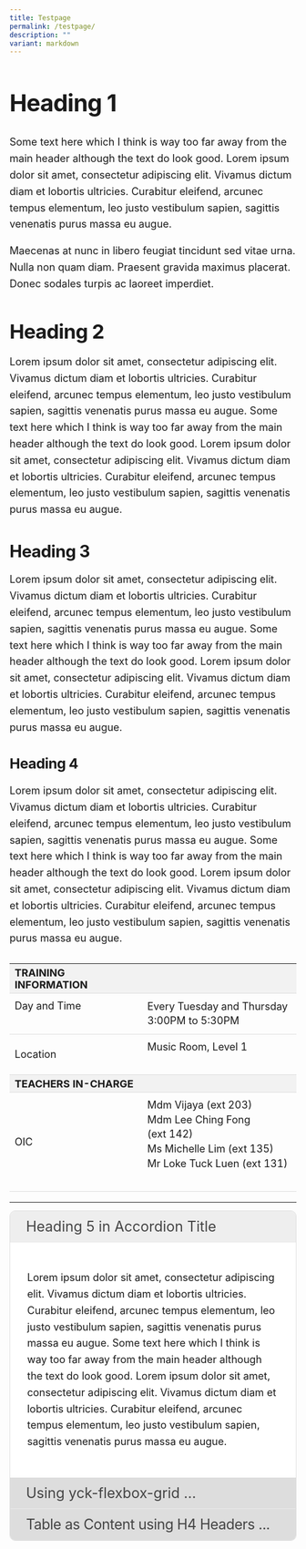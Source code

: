 ```yaml
---
title: Testpage
permalink: /testpage/
description: ""
variant: markdown
---
```

<div class="yck-component">
	<h1>Heading 1</h1>
	<p>Some text here which I think is way too far away from the main header although the text do look good. Lorem ipsum dolor sit amet, consectetur adipiscing elit. Vivamus dictum diam et lobortis ultricies. Curabitur eleifend, arcunec tempus elementum, leo justo vestibulum sapien, sagittis venenatis purus massa eu augue.</p> 
	
<p>Maecenas at nunc in libero feugiat tincidunt sed vitae urna. Nulla non quam diam. Praesent gravida maximus placerat. Donec sodales turpis ac laoreet imperdiet.</p>
	
<h2>Heading 2</h2>
	<p>Lorem ipsum dolor sit amet, consectetur adipiscing elit. Vivamus dictum diam et lobortis ultricies. Curabitur eleifend, arcunec tempus elementum, leo justo vestibulum sapien, sagittis venenatis purus massa eu augue. Some text here which I think is way too far away from the main header although the text do look good. Lorem ipsum dolor sit amet, consectetur adipiscing elit. Vivamus dictum diam et lobortis ultricies. Curabitur eleifend, arcunec tempus elementum, leo justo vestibulum sapien, sagittis venenatis purus massa eu augue.</p> 
	
<h3>Heading 3</h3>
	<p>Lorem ipsum dolor sit amet, consectetur adipiscing elit. Vivamus dictum diam et lobortis ultricies. Curabitur eleifend, arcunec tempus elementum, leo justo vestibulum sapien, sagittis venenatis purus massa eu augue. Some text here which I think is way too far away from the main header although the text do look good. Lorem ipsum dolor sit amet, consectetur adipiscing elit. Vivamus dictum diam et lobortis ultricies. Curabitur eleifend, arcunec tempus elementum, leo justo vestibulum sapien, sagittis venenatis purus massa eu augue.</p> 
	
<h4>Heading 4</h4>
	<p>Lorem ipsum dolor sit amet, consectetur adipiscing elit. Vivamus dictum diam et lobortis ultricies. Curabitur eleifend, arcunec tempus elementum, leo justo vestibulum sapien, sagittis venenatis purus massa eu augue. Some text here which I think is way too far away from the main header although the text do look good. Lorem ipsum dolor sit amet, consectetur adipiscing elit. Vivamus dictum diam et lobortis ultricies. Curabitur eleifend, arcunec tempus elementum, leo justo vestibulum sapien, sagittis venenatis purus massa eu augue.</p> 
	 <table class="yck-table">
        <thead>
            <tr>
                <th class="yck-th">TRAINING INFORMATION</th>
                <th class="yck-th"></th>
            </tr>
        </thead>
        <tbody>
            <tr>
							<td class="yck-td"><p>Day and Time</p></td>
							<td class="yck-td">Every Tuesday and Thursday<br> 3:00PM to 5:30PM</td>
            </tr>
            <tr>
							<td class="yck-td">Location</td>
							<td class="yck-td"><p>Music Room, Level 1</p></td>
            </tr>
            <tr>
                <th class="yck-th">TEACHERS IN-CHARGE</th>
                <th class="yck-th"></th>
            </tr>
            <tr>
                <td class="yck-td">OIC</td>
                <td class="yck-td"><p>Mdm Vijaya (ext 203)<br>
																									Mdm Lee Ching Fong (ext 142)<br>
																									Ms Michelle Lim (ext 135)<br>
									Mr Loke Tuck Luen (ext 131)</p></td>
            </tr>
        </tbody>
    </table>
</div>

<hr>
<div class="yck-component">
<div class="accordion">
  <input checked="" class="accordion-select" name="select" type="radio">
  <div class="accordion-title h5"><span>Heading 5 in Accordion Title</span></div>
  <div class="accordion-content"><p>Lorem ipsum dolor sit amet, consectetur adipiscing elit. Vivamus dictum diam et lobortis ultricies. Curabitur eleifend, arcunec tempus elementum, leo justo vestibulum sapien, sagittis venenatis purus massa eu augue. Some text here which I think is way too far away from the main header although the text do look good. Lorem ipsum dolor sit amet, consectetur adipiscing elit. Vivamus dictum diam et lobortis ultricies. Curabitur eleifend, arcunec tempus elementum, leo justo vestibulum sapien, sagittis venenatis purus massa eu augue.</p> </div> 
  <input class="accordion-select" name="select" type="radio">
  <div class="accordion-title"><span>Using yck-flexbox-grid ...</span></div>
  <div class="accordion-content">
	<ul class="yck-flexbox-grid">
		<li>
	<h4>Heading 4</h4>
	<p>Lorem ipsum dolor sit amet, consectetur adipiscing elit. Vivamus dictum diam et lobortis ultricies. Curabitur eleifend, arcunec tempus elementum, leo justo vestibulum sapien, sagittis venenatis purus massa eu augue. Some text here which I think is way too far away from the main header although the text do look good. Lorem ipsum dolor sit amet, consectetur adipiscing elit. Vivamus dictum diam et lobortis ultricies. Curabitur eleifend, arcunec tempus elementum, leo justo vestibulum sapien, sagittis venenatis purus massa eu augue.</p> 	
		</li>
	<li>
		<h4>Level 4 Heading</h4>
		<p>Maecenas at nunc in libero feugiat tincidunt sed vitae urna. Nulla non quam diam. Praesentgravida maximus placerat. Donec sodales turpis ac laoreet imperdiet.</p>
	<p>Lorem ipsum dolor sit amet, consectetur adipiscing elit. Vivamus dictum diam et lobortis ultricies. Curabitur eleifend, arcunec tempus elementum, leo justo vestibulum sapien, sagittis venenatis purus massa eu augue.</p></li>
<li>		<h4>Some other Header</h4>
		<p>Lorem ipsum dolor sit amet, consectetur adipiscing elit. Vivamus dictum diam et lobortis ultricies. Curabitur eleifend, arcunec tempus elementum, leo justo vestibulum sapien, sagittis venenatis purus massa eu augue. Some text here which I think is way too far away from the main header although the text do look good. Lorem ipsum dolor sit amet, consectetur adipiscing elit. Vivamus dictum diam et lobortis ultricies. Curabitur eleifend, arcunec tempus elementum, leo justo vestibulum sapien, sagittis venenatis purus massa eu augue.</p>
</li>
</ul>

</div> 
  <input class="accordion-select" name="select" type="radio">
  <div class="accordion-title yck-h4"><span>Table as Content using H4 Headers ...</span></div>
  <div class="accordion-content">
	<ul class="yck-flexbox-grid">
		<li>
	<h4>Heading 4</h4>
	<p>Some text here which I think is way too far away from the main header although the text do look good.</p> <p>Lorem ipsum dolor sit amet, consectetur adipiscing elit.</p>
		</li>
	<li>
		<h4>Level 4 Heading</h4>
		<p>Maecenas at nunc in libero feugiat tincidunt sed vitae urna. Nulla non quam diam. Praesentgravida maximus placerat. Donec sodales turpis ac laoreet imperdiet.</p>
</li>
</ul>

<table class="yck-table">
        <thead>
            <tr>
                <th class="yck-th">TRAINING INFORMATION</th>
                <th class="yck-th"></th>
            </tr>
        </thead>
        <tbody>
            <tr>
                <td class="yck-td">Day and Time</td>
                <td class="yck-td">Every Tuesday and Thursday<br> 3:00PM to 5:30PM</td>
            </tr>
            <tr>
                <td class="yck-td">Location</td>
                <td class="yck-td">Music Room, Level 1</td>
            </tr>
		</tbody>
		</table>
	</div> 
</div> 
</div>

<style>
:root {
    --yck-color-text-light: #888;
    --yck-color-border: #e0e0e0;
    --yck-text-line-height: 1.6em;
    --yck-heading-line-height: 1.2em;
    --yck-heading-letter-spacing: -0.02em;
    --yck-content-width: 100%;
    --yck-transition-speed: 0.8s;
    --yck-transition-timing: cubic-bezier(0.4, 0, 0.2, 1);
    --yck-spacing-unit: 1em;
    --yck-border-radius: 4px;
    --yck-box-shadow: 0 2px 4px rgba(0, 0, 0, 0.1);

    /* @link https://utopia.fyi/type/calculator?c=320,18,1.125,1240,18,1.2,5,2,&s=0.75|0.5|0.25,1.5|2|3|4|6,s-l&g=s,l,xl,12 */

    --yck-step--2: clamp(0.7813rem, 0.9263rem + -0.1872vw, 0.8889rem);
    --yck-step--1: clamp(0.9375rem, 1.0217rem + -0.1087vw, 1rem);
    --yck-step-0: clamp(1.125rem, 1.125rem + 0vw, 1.125rem);
    --yck-step-1: clamp(1.2656rem, 1.2363rem + 0.1467vw, 1.35rem);
    --yck-step-2: clamp(1.4238rem, 1.3556rem + 0.3412vw, 1.62rem);
    --yck-step-3: clamp(1.6018rem, 1.4828rem + 0.5951vw, 1.944rem);
    --yck-step-4: clamp(1.802rem, 1.6174rem + 0.9231vw, 2.3328rem);
    --yck-step-5: clamp(2.0273rem, 1.7587rem + 1.3427vw, 2.7994rem);

    --yck-space-s-l: clamp(1.125rem, 0.7337rem + 1.9565vw, 2.25rem);
}


.yck-component {
    line-height: var(--yck-text-line-height);
    letter-spacing: normal;
    font-size: var(--yck-step-0);
}

.yck-component h1,
.yck-component h2,
.yck-component h3,
.yck-component h4,
.yck-component h5,
.yck-component h6,
.yck-component p {
    overflow-wrap: break-word;
}

.yck-component p {
    text-wrap: pretty;
}

.yck-component h1,
.yck-component h2,
.yck-component h3,
.yck-component h4,
.yck-component h5,
.yck-component h6 {
    text-wrap: balance;
}

.yck-component .yck-h1,
.yck-component h1 {
    font-size: var(--yck-step-5);
    margin-bottom: var(--yck-space-s-l);
    line-height: var(--yck-heading-line-height);
    letter-spacing: var(--yck-heading-letter-spacing);
}

.yck-component .yck-h2,
.yck-component h2 {
    font-size: var(--yck-step-4);
    margin-bottom: var(--yck-space-s-l) * 0.8;
    line-height: var(--yck-heading-line-height);
    letter-spacing: var(--yck-heading-letter-spacing);
}

.yck-component .yck-h3,
.yck-component h3 {
    font-size: var(--yck-step-3);
    margin-bottom: var(--yck-space-s-l) * 0.6;
    line-height: var(--yck-heading-line-height);
    letter-spacing: var(--yck-heading-letter-spacing);
}

.yck-component .yck-h4,
.yck-component h4 {
    font-size: var(--yck-step-2);
    margin-bottom: var(--yck-space-s-l) * 0.4;
    text-transform: titlecase;
    line-height: var(--yck-heading-line-height);
    letter-spacing: var(--yck-heading-letter-spacing);
}

.yck-component .yck-h5,
.yck-component h5 {
    font-size: var(--yck-step-1);
    margin-bottom: var(--yck-space-m);
    text-transform: uppercase;
    line-height: var(--yck-heading-line-height);
    letter-spacing: var(--yck-heading-letter-spacing);
}

.yck-component .yck-h6,
.yck-component h6 {
    font-size: var(--yck-step-0);
    margin-bottom: calc(var(--yck-spacing-unit) * 0.2);
    text-transform: uppercase;
    line-height: var(--yck-heading-line-height);
    letter-spacing: var(--yck-heading-letter-spacing);
}

.yck-component .yck-text-small {
    font-size: var(--yck-step--1);
    margin-bottom: var(--yck-space-xs);
}

.yck-component .yck-text-xs {
    font-size: var(--yck-step--2);
    margin-bottom: var(--yck-space-2xs);
}

.yck-component ol,
.yck-component p,
.yck-component ul {
    font-size: var(--yck-step-0);
    margin-bottom: var(--yck-spacing-unit);
    text-wrap: pretty;
}
.yck-component ul.yck-custom-list {
    list-style: none;
    padding-left: 0;
    margin-left: 0;
    font-size: inherit;
}

.yck-component ul.yck-custom-list li {
    position: relative;
    padding-left: 1.5em;
    margin-bottom: 0.5em;
    line-height: 1em;
}

.yck-component ul.yck-custom-list li::before {
    content: '~';
    position: absolute;
    left: 0;
}

.yck-component .yck-table {
    border-collapse: collapse;
    max-width: 100%;
    margin-top: 1.6em;
    margin-bottom: var(--yck-spacing-unit);
    font-size: var(--yck-step-0);
}

.yck-component .yck-th {
    background-color: #f2f2f2;
    text-align: left;
    border-bottom: 1px solid #ddd;
    text-transform: uppercase;
}

.yck-component .yck-th h4,
.yck-component .yck-th h5,
.yck-component .yck-th h6 {
    margin: 0 0 0.5em;
}

.yck-component .yck-td {
    border-bottom: 1px solid #ddd;
    max-width: 320px;
    word-wrap: break-word;
    line-height: 1.6rem;
    padding-top: 0.5em;
    padding-bottom: 0.5em;
  }

.yck-component .yck-table tbody .yck-td p {
    margin-block: 0;
    padding-bottom: 0.5em;
}
    
 .yck-component .yck-table tbody .yck-td p:last-child {
     padding-bottom: 1.5em;
 }




.yck-component .yck-gallery-container {
    display: flex;
    flex-direction: column;
    align-items: center;
    gap: 1em;
}

.yck-component .yck-gallery-container .yck-iframe-container {
    position: relative;
    width: 100%;
    padding-bottom: 56.25%;
    overflow: hidden;
}

.yck-component .yck-gallery-container iframe {
    position: absolute;
    top: 0;
    left: 0;
    width: 100%;
    height: 100%;
    margin-bottom: 1em;
}

.yck-component .yck-gallery-container small,
.yck-component .yck-gallery-container .yck-figcaption {
    display: block;
    text-align: center;
    font-style: italic;
    margin-top: 0.5em;
    color: var(--yck-color-text-light);
}

.yck-component .yck-gallery-container img {
    display: block;
    width: 100%;
    height: auto;
    border-radius: var(--yck-border-radius);
    box-shadow: var(--yck-box-shadow);
    object-fit: cover;
}

.yck-component .yck-gallery-container .yck-image-row {
    display: flex;
    flex-direction: row;
    flex-wrap: wrap;
    gap: 0.5em;
}

.yck-component .yck-gallery-container .yck-image-row img {
    flex: 1 1 calc(25% - 0.5em);
    min-width: calc(50% - 0.5em);
    object-fit: cover;
}

.yck-component .yck-gallery-container .yck-image-row img .yck-text-xs,
.yck-component .yck-gallery-container .yck-image-row img .yck-figcaption	{
	
}
	
/* Base styles for accordion */
.accordion {
  box-sizing: border-box;
  display: flex;
  overflow: hidden;
  width: 100%;
  border-color: #dedede;
  border-radius: 10px;
  border-style: solid;
  border-width: 1px;
  flex-direction: column;
  height: auto;
}

.accordion-select {
  cursor: pointer;
  margin: 0;
  opacity: 0;
  z-index: 1;
  background-color: #ddd;
  color: #444;
  width: 100%;
  height: 55px;
  font-size: var(--yck-step-2);
  margin-bottom: -55px;
  margin-right: -55px;
}

.accordion-title {
  position: relative;
  background-color: #ddd;
  color: #444;
  width: 100%;
  height: 55px;
  font-size: var(--yck-step-2);
}

.accordion-title:not(:nth-last-child(2))::after {
  border: 1px solid transparent;
  bottom: 0;
  content: "";
  left: 0;
  position: absolute;
  right: 0;
  top: 0;
  border-bottom-color: #eaeaea;
  border-right-color: transparent;
}

.accordion-select:hover + .accordion-title,
.accordion-select:checked + .accordion-title {
  background-color: #eee;
}

.accordion-title span {
  bottom: 0px;
  box-sizing: border-box;
  display: block;
  position: absolute;
  white-space: nowrap;
  width: 100%;
  transform: rotate(0deg);
  -ms-writing-mode: lr-tb;
  filter: progid:DXImageTransform.Microsoft.BasicImage(rotation=0);
  padding-left: 28px;
  padding-right: 28px;
  line-height: 55px;
}

.accordion-content {
  box-sizing: border-box;
  overflow: hidden;
  position: relative;
  transition: max-height 0.3s ease 0.1s, padding 0.3s ease 0.1s; /* Add transition for smooth effect */
  background-color: #fff;
  color: inherit;
  padding: 0 30px; /* Start with no padding */
  max-height: 0; /* Collapse content initially */
  width: 100%;
	font-size: var(--yck-step-0);
}

.accordion-select:checked + .accordion-title + .accordion-content {
  max-height: 1920px; /* Large enough to fit most content */
  padding: 30px; /* Restore padding */
}

	/* Custom styles for second accordion content */
.accordion-content ul {
  list-style: none;
  padding: 0;
  margin: 0;
  display: grid;
  grid-template-columns: repeat(2, 1fr); /* 2 columns */
  gap: 20px;
}

.accordion-content ul li h4 {
  margin: 0;
  font-weight: bold;
  text-align: left;
}

@media (max-width: 480px) {
  .accordion-content ul {
    grid-template-columns: 1fr; /* Single column for small screens */
  }
}
	
.yck-component .accordion-content .yck-flexbox-grid {
    --yck-min: 22ch;
    --yck-gap: var(--yck-space-s-l);
    display: flex;
    flex-wrap: wrap;
    list-style: none;
    gap: var(--yck-gap);
}

.yck-component .accordion-content .yck-flexbox-grid > * {
    flex: 1 1 var(--yck-min);
    list-style: none;
}
	
	
</style>